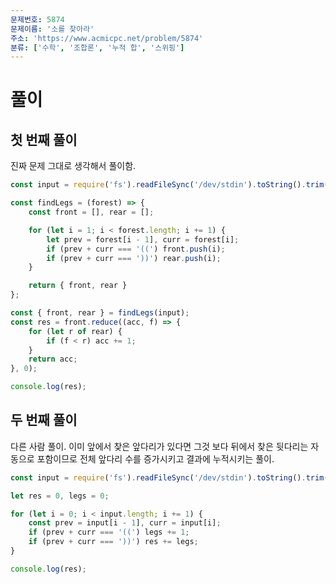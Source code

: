 ```yaml
---
문제번호: 5874
문제이름: '소를 찾아라'
주소: 'https://www.acmicpc.net/problem/5874'
분류: ['수학', '조합론', '누적 합', '스위핑']
---
```


# 풀이

## 첫 번째 풀이

진짜 문제 그대로 생각해서 풀이함.

```js
const input = require('fs').readFileSync('/dev/stdin').toString().trim();

const findLegs = (forest) => {
    const front = [], rear = [];

    for (let i = 1; i < forest.length; i += 1) {
        let prev = forest[i - 1], curr = forest[i];
        if (prev + curr === '((') front.push(i);
        if (prev + curr === '))') rear.push(i);
    }

    return { front, rear }
};

const { front, rear } = findLegs(input);
const res = front.reduce((acc, f) => {
    for (let r of rear) {
        if (f < r) acc += 1;
    }
    return acc;
}, 0);

console.log(res);
```

## 두 번째 풀이

다른 사람 풀이. 이미 앞에서 찾은 앞다리가 있다면 그것 보다 뒤에서 찾은 뒷다리는 자동으로 포함이므로 전체 앞다리 수를 증가시키고 결과에 누적시키는 풀이.

```js
const input = require('fs').readFileSync('/dev/stdin').toString().trim();

let res = 0, legs = 0;

for (let i = 0; i < input.length; i += 1) {
    const prev = input[i - 1], curr = input[i];
    if (prev + curr === '((') legs += 1;
    if (prev + curr === '))') res += legs;
}

console.log(res);

```